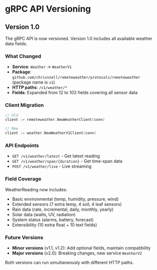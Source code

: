 # gRPC API Versioning

## Version 1.0

The gRPC API is now versioned. Version 1.0 includes all available weather data fields.

### What Changed
- **Service**: `Weather` → `WeatherV1`
- **Package**: `github.com/chrissnell/remoteweather/protocols/remoteweather` (package name is `v1`)
- **HTTP paths**: `/v1/weather/*`
- **Fields**: Expanded from 12 to 103 fields covering all sensor data

### Client Migration
```go
// Old
client := remoteweather.NewWeatherClient(conn)

// New
client := weather.NewWeatherV1Client(conn)
```

### API Endpoints
- `GET /v1/weather/latest` - Get latest reading
- `GET /v1/weather/span/{duration}` - Get time-span data
- `POST /v1/weather/live` - Live streaming

### Field Coverage
WeatherReading now includes:
- Basic environmental (temp, humidity, pressure, wind)
- Extended sensors (7 extra temp, 4 soil, 4 leaf sensors)
- Rain data (rate, incremental, daily, monthly, yearly)
- Solar data (watts, UV, radiation)
- System status (alarms, battery, forecast)
- Extensibility (10 extra float + 10 text fields)

### Future Versions
- **Minor versions** (v1.1, v1.2): Add optional fields, maintain compatibility
- **Major versions** (v2.0): Breaking changes, new service `WeatherV2`

Both versions can run simultaneously with different HTTP paths. 